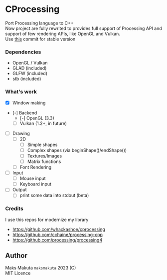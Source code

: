 # CProcessing

Port Processing language to C++  
Now project are fully rewrited to provides full support of Processing API and support of few rendering APIs, like OpenGL and Vulkan.  
Use [this](https://github.com/maksmakuta/CProcessing/commit/059adef3b518facb7c7068402baa8c4fdcd9bbc9) commit for stable version

### Dependencies

 - OpenGL / Vulkan
 - GLAD (included)
 - GLFW (included)
 - stb  (included)

### What's work

 - [x] Window making
 - [-] Backend
   - [-] OpenGL (3.3)
   - [ ] Vulkan (1.2+, in future)
 - [ ] Drawing
   - [ ] 2D
     - [ ] Simple shapes 
     - [ ] Complex shapes (via beginShape()/endShape()) 
     - [ ] Textures/Images
     - [ ] Matrix functions
   - [ ] Font Rendering
 - [ ] Input
   - [ ] Mouse input
   - [ ] Keyboard input
 - [ ] Output
   - [ ] print some data into stdout (beta)

### Credits

I use this repos for modernize my library

  - https://github.com/whackashoe/cprocessing
  - https://github.com/cchaine/processing-cpp
  - https://github.com/processing/processing4
 
## Author
  
  Maks Makuta ``` maksmakuta ```  2023 (C)     
  MIT Licence   
